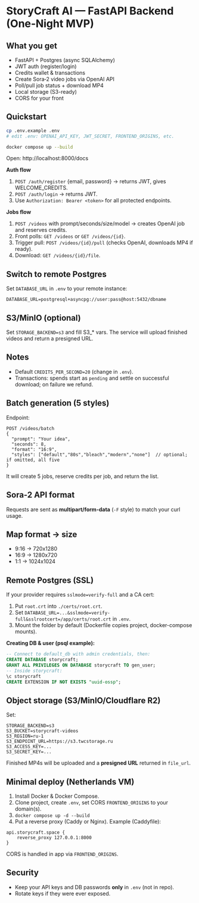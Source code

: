 # StoryCraft AI — FastAPI Backend (One‑Night MVP)

## What you get
- FastAPI + Postgres (async SQLAlchemy)
- JWT auth (register/login)
- Credits wallet & transactions
- Create Sora‑2 video jobs via OpenAI API
- Poll/pull job status + download MP4
- Local storage (S3-ready)
- CORS for your front

## Quickstart

```bash
cp .env.example .env
# edit .env: OPENAI_API_KEY, JWT_SECRET, FRONTEND_ORIGINS, etc.

docker compose up --build
```

Open: http://localhost:8000/docs

**Auth flow**
1) `POST /auth/register` {email, password} → returns JWT, gives WELCOME_CREDITS.
2) `POST /auth/login` → returns JWT.
3) Use `Authorization: Bearer <token>` for all protected endpoints.

**Jobs flow**
1) `POST /videos` with prompt/seconds/size/model → creates OpenAI job and reserves credits.
2) Front polls: `GET /videos` or `GET /videos/{id}`.
3) Trigger pull: `POST /videos/{id}/pull` (checks OpenAI, downloads MP4 if ready).
4) Download: `GET /videos/{id}/file`.

## Switch to remote Postgres
Set `DATABASE_URL` in `.env` to your remote instance:
```
DATABASE_URL=postgresql+asyncpg://user:pass@host:5432/dbname
```

## S3/MinIO (optional)
Set `STORAGE_BACKEND=s3` and fill S3_* vars. The service will upload finished videos and return a presigned URL.

## Notes
- Default `CREDITS_PER_SECOND=20` (change in `.env`).
- Transactions: spends start as `pending` and settle on successful download; on failure we refund.


## Batch generation (5 styles)
Endpoint:
```
POST /videos/batch
{
  "prompt": "Your idea",
  "seconds": 8,
  "format": "16:9",
  "styles": ["default","80s","bleach","modern","none"]  // optional; if omitted, all five
}
```
It will create 5 jobs, reserve credits per job, and return the list.

## Sora-2 API format
Requests are sent as **multipart/form-data** (`-F` style) to match your curl usage.

## Map format -> size
- 9:16 → 720x1280
- 16:9 → 1280x720
- 1:1  → 1024x1024

## Remote Postgres (SSL)
If your provider requires `sslmode=verify-full` and a CA cert:
1) Put `root.crt` into `./certs/root.crt`.
2) Set `DATABASE_URL=...&sslmode=verify-full&sslrootcert=/app/certs/root.crt` in `.env`.
3) Mount the folder by default (Dockerfile copies project, docker-compose mounts).

**Creating DB & user (psql example):**
```sql
-- Connect to default_db with admin credentials, then:
CREATE DATABASE storycraft;
GRANT ALL PRIVILEGES ON DATABASE storycraft TO gen_user;
-- Inside storycraft:
\c storycraft
CREATE EXTENSION IF NOT EXISTS "uuid-ossp";
```

## Object storage (S3/MinIO/Cloudflare R2)
Set:
```
STORAGE_BACKEND=s3
S3_BUCKET=storycraft-videos
S3_REGION=ru-1
S3_ENDPOINT_URL=https://s3.twcstorage.ru
S3_ACCESS_KEY=...
S3_SECRET_KEY=...
```
Finished MP4s will be uploaded and a **presigned URL** returned in `file_url`.

## Minimal deploy (Netherlands VM)
1) Install Docker & Docker Compose.
2) Clone project, create `.env`, set CORS `FRONTEND_ORIGINS` to your domain(s).
3) `docker compose up -d --build`
4) Put a reverse proxy (Caddy or Nginx). Example (Caddyfile):
```
api.storycraft.space {
    reverse_proxy 127.0.0.1:8000
}
```
CORS is handled in app via `FRONTEND_ORIGINS`.

## Security
- Keep your API keys and DB passwords **only** in `.env` (not in repo).
- Rotate keys if they were ever exposed.

